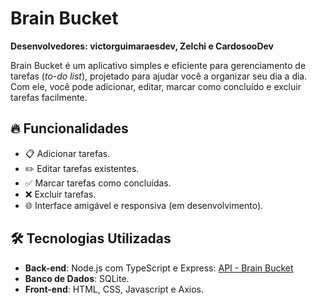 # Brain Bucket

**Desenvolvedores: victorguimaraesdev, Zelchi e CardosooDev**

Brain Bucket é um aplicativo simples e eficiente para gerenciamento de tarefas (*to-do list*), projetado para ajudar você a organizar seu dia a dia. Com ele, você pode adicionar, editar, marcar como concluído e excluir tarefas facilmente.

## 🔥 Funcionalidades

- 📋 Adicionar tarefas.
- ✏️ Editar tarefas existentes.
- ✅ Marcar tarefas como concluídas.
- ❌ Excluir tarefas.
- 🌐 Interface amigável e responsiva (em desenvolvimento).

## 🛠️ Tecnologias Utilizadas

- **Back-end**: Node.js com TypeScript e Express: [API - Brain Bucket](https://github.com/Zelchi/BrainBucket-API)
- **Banco de Dados**: SQLite.
- **Front-end**: HTML, CSS, Javascript e Axios.